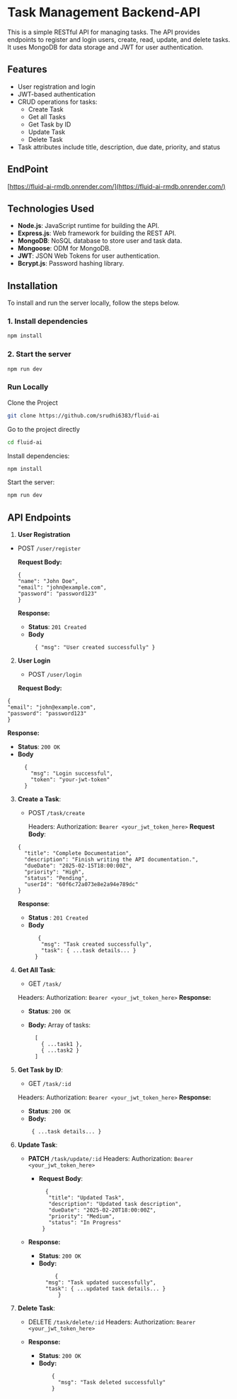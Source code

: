 # Task Management Backend-API

This is a simple RESTful API for managing tasks. The API provides endpoints to register and login users, create, read, update, and delete tasks. It uses MongoDB for data storage and JWT for user authentication.

## Features
- User registration and login
- JWT-based authentication
- CRUD operations for tasks:
  - Create Task
  - Get all Tasks
  - Get Task by ID
  - Update Task
  - Delete Task
- Task attributes include title, description, due date, priority, and status

## EndPoint 

[https://fluid-ai-rmdb.onrender.com/](https://fluid-ai-rmdb.onrender.com/)

## Technologies Used
- **Node.js**: JavaScript runtime for building the API.
- **Express.js**: Web framework for building the REST API.
- **MongoDB**: NoSQL database to store user and task data.
- **Mongoose**: ODM for MongoDB.
- **JWT**: JSON Web Tokens for user authentication.
- **Bcrypt.js**: Password hashing library.

## Installation

To install and run the server locally, follow the steps below.

### 1. Install dependencies

```bash
npm install
```

### 2. Start the server

```bash
npm run dev
```

### Run Locally

Clone the Project

```bash
git clone https://github.com/srudhi6383/fluid-ai
```

Go to the project directly

```bash
cd fluid-ai
```

Install dependencies:
```bash
npm install
```

Start the server:
```bash
npm run dev
```

## API Endpoints
1. **User Registration**
- POST ```/user/register```

  **Request Body:**
  ```
  {
  "name": "John Doe",
  "email": "john@example.com",
  "password": "password123"
  }
  ```
  **Response:**
  - **Status**: ```201 Created```
  - **Body**
      ```
        { "msg": "User created successfully" }
      ```
2.  **User Login**
     - POST ```/user/login```

      **Request Body:**
  ```
  {
  "email": "john@example.com",
  "password": "password123"
  }
  ```
  **Response:**
  - **Status**: ```200 OK```
  - **Body**
      ```
        {
          "msg": "Login successful",
          "token": "your-jwt-token"
        }
      ```
3. **Create a Task**:
   - POST ```/task/create```

     Headers:
     Authorization: ```Bearer <your_jwt_token_here>```
   **Request Body**:
    ```
    {
      "title": "Complete Documentation",
      "description": "Finish writing the API documentation.",
      "dueDate": "2025-02-15T18:00:00Z",
      "priority": "High",
      "status": "Pending",
      "userId": "60f6c72a073e8e2a94e789dc"
    }
    ```
   **Response**:
      - **Status** : ```201 Created```
      - **Body**
        ```
           {
            "msg": "Task created successfully",
            "task": { ...task details... }
          }
        ```

  4. **Get All Task**:
       - GET ```/task/```

     Headers:
        Authorization: ```Bearer <your_jwt_token_here>```
    **Response:**
        - **Status**: ```200 OK```
        - **Body:**
            Array of tasks:

          ```
            [
              { ...task1 },
              { ...task2 }
            ]
          ```
   
   5.  **Get Task by ID**:
        - GET ```/task/:id```

       Headers:
         Authorization: ```Bearer <your_jwt_token_here>```
      **Response:**
        - **Status**: ```200 OK```
        - **Body:**
          ```
           { ...task details... }
          ```

  6. **Update Task**:
       - **PATCH** ```/task/update/:id```
          Headers:
           Authorization: ```Bearer <your_jwt_token_here>```
     
         - **Request Body**:
             ```
               {
                "title": "Updated Task",
                "description": "Updated task description",
                "dueDate": "2025-02-20T18:00:00Z",
                "priority": "Medium",
                "status": "In Progress"
              }
             ```
      - **Response:**
        - **Status**: ```200 OK```
        - **Body:**
          ```
               {
            "msg": "Task updated successfully",
            "task": { ...updated task details... }
                }
          ```
  7. **Delete Task**:
        - DELETE   ```/task/delete/:id```
        Headers:
           Authorization: ```Bearer <your_jwt_token_here>```

      - **Response:**
        - **Status**: ```200 OK```
        - **Body:**
          ```
              {
                "msg": "Task deleted successfully"
              }
         ```
